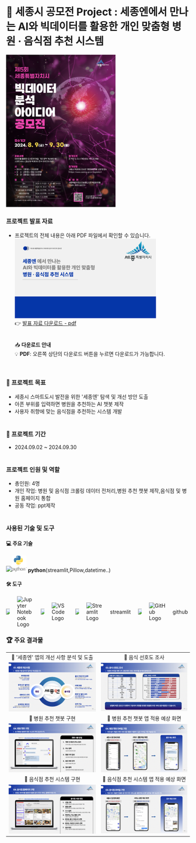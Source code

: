 # 🌟 세종시 공모전 Project : 세종엔에서 만나는 AI와 빅데이터를 활용한 개인 맞춤형 병원 · 음식점 추천 시스템

<img src="sejong.png" alt="Image Description" width="300"/>

### 프로젝트 발표 자료
- 프로젝트의 전체 내용은 아래 PDF 파일에서 확인할 수 있습니다.<br>
[<img src="portfolio3.png" width="387px" alt="세종시 공모전 Project">](세종시공모전포트폴리오.pdf)</br>
  👉 [발표 자료 다운로드 - pdf](https://github.com/Kim-Jun-Hee/project3/blob/main/세종시공모전포트폴리오.pdf)  
<br></br>
📥 **다운로드 안내**  
💡 **PDF**: 오른쪽 상단의 다운로드 버튼을 누르면 다운로드가 가능합니다.  
<br></br>

### 📂 프로젝트 목표
- 세종시 스마트도시 발전을 위한 '세종엔' 탐색 및 개선 방안 도출
- 아픈 부위를 입력하면 병원을 추천하는 AI 챗봇 제작
- 사용자 취향에 맞는 음식점을 추천하는 시스템 개발
<br></br>

### 📅 프로젝트 기간
- 2024.09.02 ~ 2024.09.30
<br></br>

### 프로젝트 인원 및 역할
- 총인원: 4명
- 개인 작업: 병원 및 음식점 크롤링 데이터 전처리,병원 추천 챗봇 제작,음식점 및 병원 홈페이지 통합
- 공동 작업: ppt제작
<br></br>

### 사용된 기술 및 도구

#### 💻 주요 기술
<img src="https://dummyimage.com/10x1/ffffff/ffffff" width="10"/><img src="python-logo.png" alt="SQL" width="40"/> **python**(streamlit,Pillow,datetime..)

#### 🛠️ 도구 
<div style="display: flex; align-items: center; gap: 20px;">
  <img src="https://dummyimage.com/10x1/ffffff/ffffff" width="10"/>
  <img src="https://jupyter.org/assets/homepage/main-logo.svg" alt="Jupyter Notebook Logo" width="45" style="display: block;">
  <img src="https://dummyimage.com/10x1/ffffff/ffffff" width="10"/>
  <img src="https://code.visualstudio.com/assets/images/code-stable.png" alt="VS Code Logo" width="45">
  <img src="https://dummyimage.com/10x1/ffffff/ffffff" width="10"/>
  <img src="https://streamlit.io/images/brand/streamlit-mark-color.svg" alt="Streamlit Logo" width="45" style="display: block;"> streamlit
  <img src="https://dummyimage.com/10x1/ffffff/ffffff" width="10"/>
  <img src="https://github.githubassets.com/images/modules/logos_page/GitHub-Mark.png" alt="GitHub Logo" width="45"> github
</div>


### 🏆 주요 결과물
<table>
  <tr>
    <td align="center">🌟 '세종엔' 앱의 개선 사항 분석 및 도출</td>
    <td align="center">🌟 음식 선호도 조사</td>
  </tr>
  <tr>
    <td>
      <img src="app.png" alt="세종엔" width="500">
    </td>
    <td>
      <img src="prefer.png" alt="선호도" width="500">
    </td>
  </tr>
  <tr>
    <td align="center">🌟 병원 추천 챗봇 구현</td>
    <td align="center">🌟 병원 추천 챗봇 앱 적용 예상 화면</td>
  </tr>
  <tr>
    <td>
      <img src="hospital1.png" alt="병원" width="500">
    </td>
    <td>
      <img src="hospital2.png" alt="병원" width="500">
    </td>
  </tr>
  <tr>
    <td align="center">🌟 음식점 추천 시스템 구현</td>
    <td align="center">🌟 음식점 추천 시스템 앱 적용 예상 화면</td>
  </tr>
  <tr>
    <td>
      <img src="food1.png" alt="음식점" width="500">
    </td>
    <td>
      <img src="food2.png" alt="음식점" width="500">
    </td>
  </tr>
</table>
